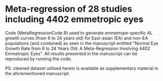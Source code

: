 # Meta-regression of 28 studies including 4402 emmetropic eyes
Code (MetaRegressionCode.R) used to generate emmetrope-specific AL growth curves (from 6 to 24 years old) for East-asian (EA) and non-EA populations (and combined) as seen in the manuscript entitled "Normal Eye Growth Rate from 6 to 24 Years Old: A Meta-Regression Involving 4402 Emmetropic Eyes". All
results presented in the manuscript can be reproduced by running the code.

PS: cleaned dataset utilised herein is available as supplementary material in the aforementioned manuscript.


